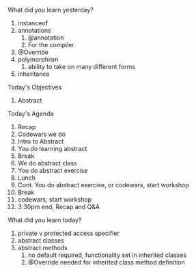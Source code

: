 What did you learn yesterday?

1. instanceof
2. annotations
   1. @annotation
   2. For the compiler
3. @Override
4. polymorphism
   1. ability to take on many different forms
5. inheritance

Today's Objectives

1. Abstract

Today's Agenda

1. Recap
2. Codewars we do
3. Intro to Abstract
4. You do learning abstract
5. Break
6. We do abstract class
7. You do abstract exercise
8. Lunch
9. Cont. You do abstract exercise, or codewars, start workshop
10. Break
11. codewars, start workshop
12. 3:30pm end, Recap and Q&A


What did you learn today?

1. private v protected access specifier
2. abstract classes
3. abstract methods
   1. no default required, functionality set in inherited classes
   2. @Override needed for inherited class method definition
